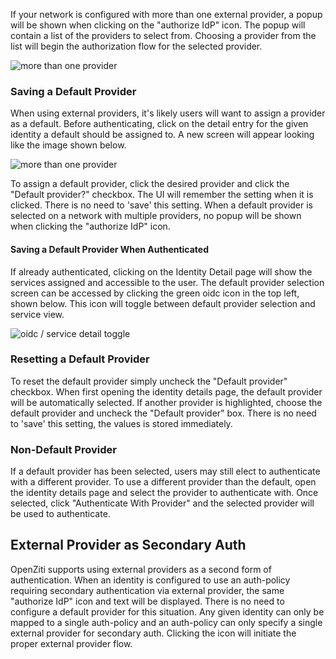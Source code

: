 If your network is configured with more than one external provider, a popup will be shown when clicking on
the "authorize IdP" icon. The popup will contain a list of the providers to select from. Choosing a provider from the
list will begin the authorization flow for the selected provider.

![more than one provider](/img/ext-jwt-signer/windows-more-than-one-provider.png)

### Saving a Default Provider

When using external providers, it's likely users will want to assign a provider as a default. Before
authenticating, click on the detail entry for the given identity a default should be assigned to. A new screen will
appear looking like the image shown below.

![more than one provider](/img/ext-jwt-signer/windows-provider-prefs.png)

To assign a default provider, click the desired provider and click the "Default provider?" checkbox. The UI will remember
the setting when it is clicked. There is no need to 'save' this setting. When a default provider is selected on a network
with multiple providers, no popup will be shown when clicking the "authorize IdP" icon.

#### Saving a Default Provider When Authenticated

If already authenticated, clicking on the Identity Detail page will show the services assigned and accessible to the user.
The default provider selection screen can be accessed by clicking the green oidc icon in the top left, shown below. This
icon will toggle between default provider selection and service view.

![oidc / service detail toggle](/img/ext-jwt-signer/windows-oidc-toggle.png)

### Resetting a Default Provider

To reset the default provider simply uncheck the "Default provider" checkbox. When first opening the identity details
page, the default provider will be automatically selected. If another provider is highlighted, choose the default provider
and uncheck the "Default provider" box. There is no need to 'save' this setting, the values is stored immediately.

### Non-Default Provider

If a default provider has been selected, users may still elect to authenticate with a different provider. To use a
different provider than the default, open the identity details page and select the provider to authenticate with. Once
selected, click "Authenticate With Provider" and the selected provider will be used to authenticate.

## External Provider as Secondary Auth

OpenZiti supports using external providers as a second form of authentication. When an identity is configured to use an
auth-policy requiring secondary authentication via external provider, the same "authorize IdP" icon and text will be 
displayed. There is no need to configure a default provider for this situation. Any given identity can only be mapped to
a single auth-policy and an auth-policy can only specify a single external provider for secondary auth. Clicking the icon
will initiate the proper external provider flow.